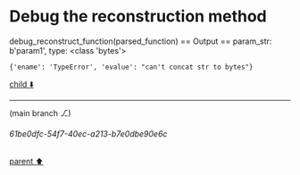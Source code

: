 # Debug the reconstruction method
debug_reconstruct_function(parsed_function)
== Output ==
param_str: b'param1', type: <class 'bytes'>
```
{'ename': 'TypeError', 'evalue': "can't concat str to bytes"}
```



[child ⬇️](#61be0dfc-54f7-40ec-a213-b7e0dbe90e6c)

---

(main branch ⎇)
###### 61be0dfc-54f7-40ec-a213-b7e0dbe90e6c
[parent ⬆️](#eb8f87fa-1b47-4cbe-ab51-34c091db13c9)

